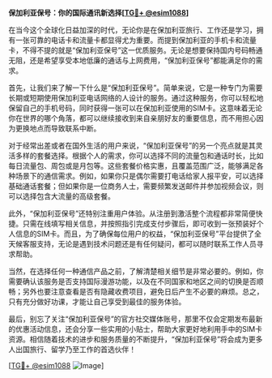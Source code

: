 **保加利亚保号：你的国际通讯新选择[[TG💪+ @esim1088](https://t.me/s/esim1088)]**

在当今这个全球化日益加深的时代，无论你是在保加利亚旅行、工作还是学习，拥有一张可靠的电话卡和流量卡都显得尤为重要。而提到保加利亚的手机卡和流量卡，不得不提的就是“保加利亚保号”这一优质服务。无论是想要保持国内号码畅通无阻，还是希望享受本地低廉的通话与上网费用，“保加利亚保号”都能满足你的需求。

首先，让我们来了解一下什么是“保加利亚保号”。简单来说，它是一种专门为需要长期或短期使用保加利亚电话网络的人设计的服务。通过这种服务，你可以轻松地保留自己的手机号码，同时获得一张可以在保加利亚使用的SIM卡。这意味着无论你在世界的哪个角落，都可以继续接收到来自亲朋好友的重要信息，而不用担心因为更换地点而导致联系中断。

对于经常出差或者在国外生活的用户来说，“保加利亚保号”的另一个亮点就是其灵活多样的套餐选择。根据个人的需求，你可以选择不同的流量包和通话时长，比如每日流量包、周包或是月包等。这些套餐价格实惠，且覆盖范围广泛，能够满足各种场景下的通信需求。例如，如果你只是偶尔需要打电话给家人报平安，可以选择基础通话套餐；但如果你是一位商务人士，需要频繁发送邮件并参加视频会议，则可以选择包含大流量的高级套餐。

此外，“保加利亚保号”还特别注重用户体验。从注册到激活整个流程都非常简便快捷。只需在线填写相关信息，并按照指引完成支付步骤后，即可收到一张预装好个人信息的SIM卡。而且，为了确保每位用户的权益，“保加利亚保号”平台提供了全天候客服支持，无论是遇到技术问题还是有任何疑问，都可以随时联系工作人员寻求帮助。

当然，在选择任何一种通信产品之前，了解清楚相关细节是非常必要的。例如，你需要确认该服务是否支持国际漫游功能，以及在不同国家和地区之间的切换是否顺畅；另外也要注意查看是否有隐藏收费项目，避免日后产生不必要的麻烦。总之，只有充分做好功课，才能让自己享受到最佳的服务体验。

最后，别忘了关注“保加利亚保号”的官方社交媒体账号，那里不仅会定期发布最新的优惠活动信息，还会分享一些实用的小贴士，帮助大家更好地利用手中的SIM卡资源。相信随着技术的进步和服务质量的不断提升，“保加利亚保号”将会成为更多人出国旅行、留学乃至工作的首选伙伴！

[[TG💪+ @esim1088](https://t.me/s/esim1088) ![Image](https://i.postimg.cc/4NQfJmqS/Snipaste-2025-05-13-00-14-12.png)]
